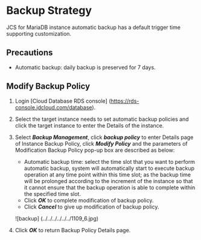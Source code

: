 # Backup Strategy
JCS for MariaDB instance automatic backup has a default trigger time supporting customization.

## Precautions
* Automatic backup: daily backup is preserved for 7 days.

## Modify Backup Policy
1. Login [Cloud Database RDS console] (https://rds-console.jdcloud.com/database).
2. Select the target instance needs to set automatic backup policies and click the target instance to enter the Details of the instance.
3. Select ***Backup Management***, click ***backup policy*** to enter Details page of Instance Backup Policy, click ***Modify Policy*** and the parameters of Modification Backup Policy pop-up box are described as below:
    * Automatic backup time: select the time slot that you want to perform automatic backup, system will automatically start to execute backup operation at any time point within this time slot; as the backup time will be prolonged according to the increment of the instance so that it cannot ensure that the backup operation is able to complete within the specified time slot.
    * Click ***OK*** to complete modification of backup policy.
    * Click ***Cancel*** to give up modification of backup policy.
    
    ![backup] (../../../../../../1109_6.jpg)

4. Click ***OK*** to return Backup Policy Details page.
